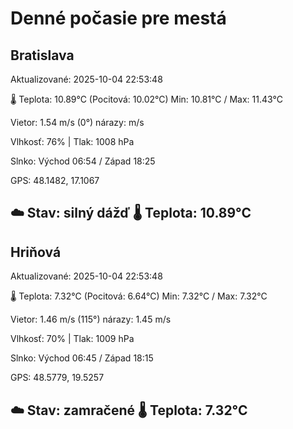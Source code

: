 ﻿# Denné počasie pre mestá

## Bratislava
Aktualizované: 2025-10-04 22:53:48

🌡️ Teplota: 10.89°C 
(Pocitová: 10.02°C)
Min: 10.81°C / Max: 11.43°C

Vietor: 1.54 m/s    (0°) 
nárazy:  m/s

Vlhkosť: 76% | Tlak: 1008 hPa

Slnko: Východ 06:54 / Západ 18:25

GPS: 48.1482, 17.1067

☁️ Stav: silný dážď        🌡️ Teplota: 10.89°C
---

## Hriňová
Aktualizované: 2025-10-04 22:53:48

🌡️ Teplota: 7.32°C 
(Pocitová: 6.64°C)
Min: 7.32°C / Max: 7.32°C

Vietor: 1.46 m/s (115°)
nárazy: 1.45 m/s

Vlhkosť: 70% | Tlak: 1009 hPa

Slnko: Východ 06:45 / Západ 18:15

GPS: 48.5779, 19.5257

☁️ Stav: zamračené        🌡️ Teplota: 7.32°C
---
